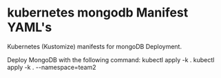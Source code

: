 # kubernetes mongodb Manifest YAML's

Kubernetes (Kustomize) manifests for mongoDB Deployment.

Deploy MongoDB with the following command:
kubectl apply -k .
kubectl apply -k . --namespace=team2  